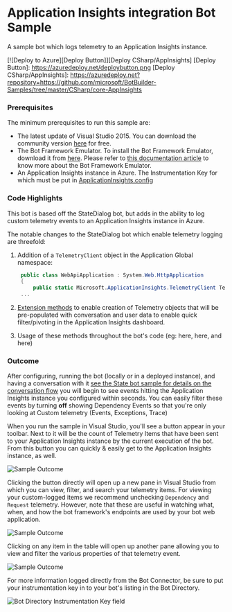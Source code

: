 # Application Insights integration Bot Sample
A sample bot which logs telemetry to an Application Insights instance.

[![Deploy to Azure][Deploy Button]][Deploy CSharp/AppInsights]
[Deploy Button]: https://azuredeploy.net/deploybutton.png
[Deploy CSharp/AppInsights]: https://azuredeploy.net?repository=https://github.com/microsoft/BotBuilder-Samples/tree/master/CSharp/core-AppInsights

### Prerequisites

The minimum prerequisites to run this sample are:
* The latest update of Visual Studio 2015. You can download the community version [here](http://www.visualstudio.com) for free.
* The Bot Framework Emulator. To install the Bot Framework Emulator, download it from [here](https://emulator.botframework.com/). Please refer to [this documentation article](https://github.com/microsoft/botframework-emulator/wiki/Getting-Started) to know more about the Bot Framework Emulator.
* An Application Insights instance in Azure. The Instrumentation Key for which must be put in [ApplicationInsights.config](ApplicationInsights.config#L87)

### Code Highlights

This bot is based off the StateDialog bot, but adds in the ability to log custom telemetry events to an Application Insights instance in Azure.

The notable changes to the StateDialog bot which enable telemetry logging are threefold:

1. Addition of a `TelemetryClient` object in the Application Global namespace:

   ````C#
    public class WebApiApplication : System.Web.HttpApplication
    {
        public static Microsoft.ApplicationInsights.TelemetryClient Telemetry { get; } = new Microsoft.ApplicationInsights.TelemetryClient();
    ...
   ````
2. [Extension methods](TelemetryExtensions.cs) to enable creation of Telemetry objects that will be pre-populated with conversation and user data to enable quick filter/pivoting in the Application Insights dashboard.
3. Usage of these methods throughout the bot's code (eg: here, here, and here)

### Outcome

After configuring, running the bot (locally or in a deployed instance), and having a conversation with it [see the State bot sample for details on the conversation flow](../core-State) you will begin to see events hitting the Application Insights instance you configured within seconds. You can easily filter these events by turning **off** showing Dependency Events so that you're only looking at Custom telemetry (Events, Exceptions, Trace)

When you run the sample in Visual Studio, you'll see a button appear in your toolbar. Next to it will be the count of Telemetry Items that have been sent to your Application Insights instance by the current execution of the bot. From this button you can quickly & easily get to the Application Insights instance, as well.

![Sample Outcome](images/outcome-1.png)

Clicking the button directly will open up a new pane in Visual Studio from which you can view, filter, and search your telemetry items. For viewing your custom-logged items we recommend unchecking `Dependency` and `Request` telemetry. However, note that these are useful in watching what, when, and how the bot framework's endpoints are used by your bot web application.

![Sample Outcome](images/outcome-2.png)

Clicking on any item in the table will open up another pane allowing you to view and filter the various properties of that telemetry event.

![Sample Outcome](images/outcome-3.png)

For more information logged directly from the Bot Connector, be sure to put your instrumentation key in to your bot's listing in the Bot Directory.

![Bot Directory Instrumentation Key field](images/botdirfield.png)